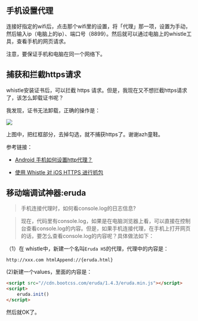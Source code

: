 

## 手机设置代理

连接好指定的wifi后，点击那个wifi里的设置，将「代理」那一项，设置为手动，然后输入ip（电脑上的ip）、端口号（8899）。然后就可以通过电脑上的whistle工具，查看手机的网页请求。

注意，要保证手机和电脑在同一个网络下。



## 捕获和拦截https请求


whistle安装证书后，可以拦截 https 请求。但是，我现在又不想拦截https请求了，该怎么卸载证书呢？

我发现，证书无法卸载，正确的操作是：

![](http://img.smyhvae.com/20180426_1621.png)

上图中，把红框部分，去掉勾选，就不捕获https了。谢谢azh童鞋。



参考链接：

- [Android 手机如何设置http代理？](https://www.zhihu.com/question/21474174)

- [使用 Whistle 对 iOS HTTPS 进行抓包](http://zhuscat.com/2017/09/20/https-proxy-on-ios/)



## 移动端调试神器:eruda


> 手机连接代理时，如何看console.log的日志信息?

> 现在，代码里有console.log，如果是在电脑浏览器上看，可以直接在控制台查看console.log的内容。但是，如果手机连接代理，在手机上打开网页的话，要怎么查看console.log的内容呢？具体做法如下：

（1）在 whistle中，新建一个名叫`Eruda H5`的代理，代理中的内容是：

```
http://xxx.com htmlAppend://{eruda.html}
```


(2)新建一个values，里面的内容是：

```html
<script src="//cdn.bootcss.com/eruda/1.4.3/eruda.min.js"></script>
<script>
    eruda.init()
</script>
```


然后就OK了。

